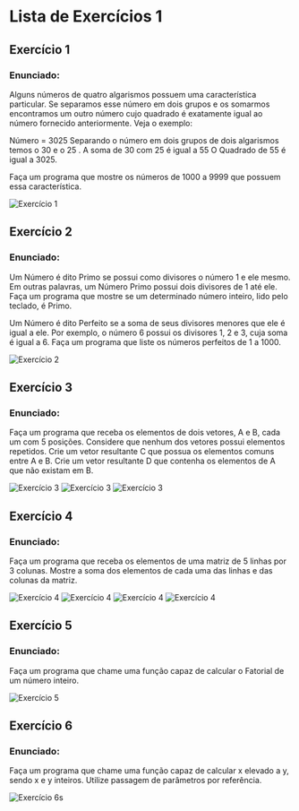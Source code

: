 # Lista de Exercícios 1

## Exercício 1

### Enunciado:

Alguns números de quatro algarismos possuem uma característica particular. Se separamos 
esse número em dois grupos e os somarmos encontramos um outro número cujo quadrado 
é exatamente igual ao número fornecido anteriormente. Veja o exemplo:
 
Número = 3025 
Separando o número em dois grupos de dois algarismos temos o 30 e o 25 . 
A soma de 30 com 25 é igual a 55
O Quadrado de 55 é igual a 3025.
 
Faça um programa que mostre os números de 1000 a 9999 que possuem essa característica.

![Exercício 1](/relatorio/Exercicios_Introducao/EX_1.PNG)

## Exercício 2

### Enunciado:

Um Número é dito Primo se possui como divisores o número 1 e ele mesmo. Em outras 
palavras, um Número Primo possui dois divisores de 1 até ele.
Faça um programa que mostre se um determinado número inteiro, lido pelo teclado, é 
Primo.

Um Número é dito Perfeito se a soma de seus divisores menores que ele é igual a ele. Por 
exemplo, o número 6 possui os  divisores 1, 2 e 3, cuja soma é igual a 6.
Faça um programa que liste os números perfeitos de 1 a 1000.

![Exercício 2](/relatorio/Exercicios_Introducao/EX_2.PNG)

## Exercício 3

### Enunciado:

Faça um programa que receba os elementos de dois vetores, A e B, cada um com 5 posições. 
Considere que nenhum dos vetores possui elementos repetidos.
Crie um vetor resultante C que possua os elementos comuns entre A e B.
Crie um vetor resultante D que contenha os elementos de A que não existam em B.

![Exercício 3](/relatorio/Exercicios_Introducao/EX_3_1.PNG)
![Exercício 3](/relatorio/Exercicios_Introducao/EX_3_2.PNG)
![Exercício 3](/relatorio/Exercicios_Introducao/EX_3_3.PNG)

## Exercício 4

### Enunciado:

Faça um programa que receba os elementos de uma matriz de 5 linhas por 3 colunas. 
Mostre a soma dos elementos de cada uma das linhas e das colunas da matriz.

![Exercício 4](/relatorio/Exercicios_Introducao/EX_4_1.PNG)
![Exercício 4](/relatorio/Exercicios_Introducao/EX_4_2.PNG)
![Exercício 4](/relatorio/Exercicios_Introducao/EX_4_3.PNG)
![Exercício 4](/relatorio/Exercicios_Introducao/EX_4_4.PNG)

## Exercício 5

### Enunciado:

Faça um programa que chame uma função capaz de calcular o Fatorial de um número inteiro.

![Exercício 5](/relatorio/Exercicios_Introducao/EX_5.PNG)

## Exercício 6

### Enunciado:
Faça um programa que chame uma função capaz de calcular x elevado a y, sendo x e y inteiros.
Utilize passagem de parâmetros por referência.

![Exercício 6s](/relatorio/Exercicios_Introducao/EX_6.PNG)
